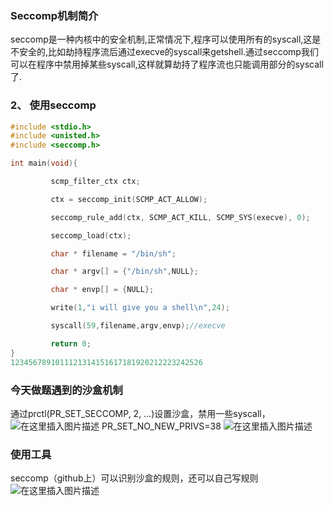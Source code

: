 ### Seccomp机制简介

seccomp是一种内核中的安全机制,正常情况下,程序可以使用所有的syscall,这是不安全的,比如劫持程序流后通过execve的syscall来getshell.通过seccomp我们可以在程序中禁用掉某些syscall,这样就算劫持了程序流也只能调用部分的syscall了.

### 2、 使用seccomp

```c
#include <stdio.h>
#include <unisted.h>
#include <seccomp.h>

int main(void){

         scmp_filter_ctx ctx;

         ctx = seccomp_init(SCMP_ACT_ALLOW);

         seccomp_rule_add(ctx, SCMP_ACT_KILL, SCMP_SYS(execve), 0);

         seccomp_load(ctx);

         char * filename = "/bin/sh";

         char * argv[] = {"/bin/sh",NULL};

         char * envp[] = {NULL};

         write(1,"i will give you a shell\n",24);

         syscall(59,filename,argv,envp);//execve

         return 0;
}
1234567891011121314151617181920212223242526
```

### 今天做题遇到的沙盒机制

通过prctl(PR_SET_SECCOMP, 2, …)设置沙盒，禁用一些syscall，
![在这里插入图片描述](https://img-blog.csdnimg.cn/20191008193819670.png?x-oss-process=image/watermark,type_ZmFuZ3poZW5naGVpdGk,shadow_10,text_aHR0cHM6Ly9ibG9nLmNzZG4ubmV0L3FxXzQxNzA2OTI0,size_16,color_FFFFFF,t_70)
PR_SET_NO_NEW_PRIVS=38
![在这里插入图片描述](https://img-blog.csdnimg.cn/20191008194013711.png?x-oss-process=image/watermark,type_ZmFuZ3poZW5naGVpdGk,shadow_10,text_aHR0cHM6Ly9ibG9nLmNzZG4ubmV0L3FxXzQxNzA2OTI0,size_16,color_FFFFFF,t_70)

### 使用工具

seccomp（github上）可以识别沙盒的规则，还可以自己写规则
![在这里插入图片描述](https://img-blog.csdnimg.cn/20191008194219653.png?x-oss-process=image/watermark,type_ZmFuZ3poZW5naGVpdGk,shadow_10,text_aHR0cHM6Ly9ibG9nLmNzZG4ubmV0L3FxXzQxNzA2OTI0,size_16,color_FFFFFF,t_70)